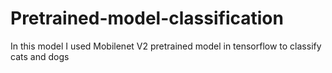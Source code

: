 # Pretrained-model-classification
In this model I used Mobilenet V2 pretrained model in tensorflow to classify cats and dogs
